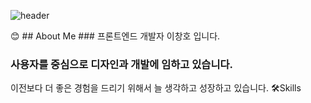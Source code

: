 
![header](https://capsule-render.vercel.app/api?type=venom&color=gradient&customColorList=0,2,2,5,30&height=300&section=header&fontColor=100:1e1e1e&text=ChangHo%20Lee&fontSize=90)


<div>
<!--Body-->
😊 ## About Me
### 프론트엔드 개발자 이창호 입니다.

### 사용자를 중심으로 디자인과 개발에 임하고 있습니다.
이전보다 더 좋은 경험을 드리기 위해서 늘 생각하고 성장하고 있습니다.
🛠️Skills

</div>
